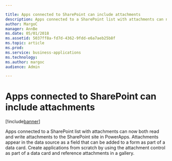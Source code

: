 ```yaml
---

title: Apps connected to SharePoint can include attachments
description: Apps connected to a SharePoint list with attachments can now both read and write attachments to the SharePoint site in PowerApps.
author: MargoC
manager: AnnBe
ms.date: 05/01/2018
ms.assetid: 5037ff8a-fd7d-4362-9fdd-e6a7aeb25b8f
ms.topic: article
ms.prod: 
ms.service: business-applications
ms.technology: 
ms.author: margoc
audience: Admin

---
```

#  Apps connected to SharePoint can include attachments




[!include[banner](../../includes/banner.md)]

Apps connected to a SharePoint list with attachments can now both read and write
attachments to the SharePoint site in PowerApps. Attachments appear in the data
source as a field that can be added to a form as part of a data card. Create
applications from scratch by using the attachment control as part of a data card
and reference attachments in a gallery.


